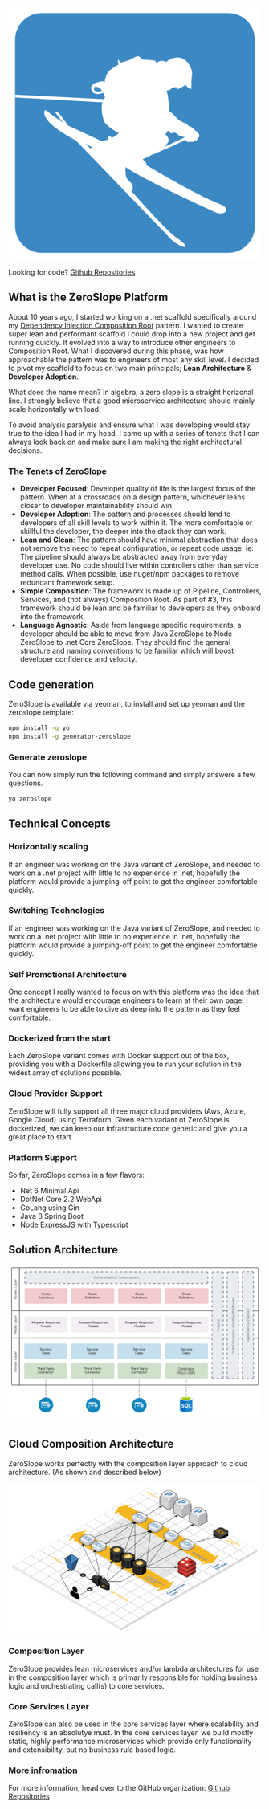  ![Logo](assets/logo.png)
 
Looking for code? [Github Repositories](https://github.com/zeroslope-arch)

## What is the ZeroSlope Platform

About 10 years ago, I started working on a .net scaffold specifically around my [Dependency Injection Composition Root](https://medium.com/@cfryerdev/dependency-injection-composition-root-418a1bb19130) pattern. I wanted to create super lean and performant scaffold I could drop into a new project and get running quickly. It evolved into a way to introduce other engineers to Composition Root. What I discovered during this phase, was how approachable the pattern was to engineers of most any skill level. I decided to pivot my scaffold to focus on two main principals; **Lean Architecture** & **Developer Adoption**.

What does the name mean? In algebra, a zero slope is a straight horizonal line. I strongly believe that a good microservice architecture should mainly scale horizontally with load.

To avoid analysis paralysis and ensure what I was developing would stay true to the idea I had in my head, I came up with a series of tenets that I can always look back on and make sure I am making the right architectural decisions.

### The Tenets of ZeroSlope

* **Developer Focused**: Developer quality of life is the largest focus of the pattern. When at a crossroads on a design pattern, whichever leans closer to developer maintainability should win.
* **Developer Adoption**: The pattern and processes should lend to developers of all skill levels to work within it. The more comfortable or skillful the developer, the deeper into the stack they can work.
* **Lean and Clean**: The pattern should have minimal abstraction that does not remove the need to repeat configuration, or repeat code usage. ie: The pipeline should always be abstracted away from everyday developer use. No code should live within controllers other than service method calls. When possible, use nuget/npm packages to remove redundant framework setup.
* **Simple Composition**: The framework is made up of Pipeline, Controllers, Services, and (not always) Composition Root. As part of #3, this framework should be lean and be familiar to developers as they onboard into the framework.
* **Language Agnostic**: Aside from language specific requirements, a developer should be able to move from Java ZeroSlope to Node ZeroSlope to .net Core ZeroSlope. They should find the general structure and naming conventions to be familiar which will boost developer confidence and velocity.


## Code generation

ZeroSlope is available via yeoman, to install and set up yeoman and the zeroslope template:

```bash
npm install -g yo
npm install -g generator-zeroslope
```

### Generate zeroslope

You can now simply run the following command and simply answere a few questions.

```bash
yo zeroslope
```

## Technical Concepts

### Horizontally scaling

If an engineer was working on the Java variant of ZeroSlope, and needed to work on a .net project with little to no experience in .net, hopefully the platform would provide a jumping-off point to get the engineer comfortable quickly.


### Switching Technologies

If an engineer was working on the Java variant of ZeroSlope, and needed to work on a .net project with little to no experience in .net, hopefully the platform would provide a jumping-off point to get the engineer comfortable quickly.


### Self Promotional Architecture

One concept I really wanted to focus on with this platform was the idea that the architecture would encourage engineers to learn at their own page. I want engineers to be able to dive as deep into the pattern as they feel comfortable.

### Dockerized from the start

Each ZeroSlope variant comes with Docker support out of the box, providing you with a Dockerfile allowing you to run your solution in the widest array of solutions possible.

### Cloud Provider Support

ZeroSlope will fully support all three major cloud providers (Aws, Azure, Google Cloud) using Terraform. Given each variant of ZeroSlope is dockerized, we can keep our infrastructure code generic and give you a great place to start.


### Platform Support

So far, ZeroSlope comes in a few flavors:

* Net 6 Minimal Api
* DotNet Core 2.2 WebApi
* GoLang using Gin
* Java 8 Spring Boot
* Node ExpressJS with Typescript

## Solution Architecture

 ![Architecture](assets/solution_architecture.png)

## Cloud Composition Architecture

ZeroSlope works perfectly with the composition layer approach to cloud architecture.  (As shown and described below)

![CloudComposition](assets/cloud_composition_arch.png)

### Composition Layer

ZeroSlope provides lean microservices and/or lambda architectures for use in the composition layer which is primarily responsible for holding business logic and orchestrating call(s) to core services.

### Core Services Layer

ZeroSlope can also be used in the core services layer where scalability and resiliency is an absolutye must. In the core services layer, we build mostly static, highly performance microservices which provide only functionality and extensibility, but no business rule based logic.


### More infromation

For more information, head over to the GitHub organization: [Github Repositories](https://github.com/zeroslope-arch)
